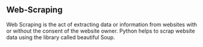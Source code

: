 ## Web-Scraping

Web Scraping is the act of extracting data or information from websites with or without the consent of the website owner. Python helps to scrap website data using the library called beautiful Soup.

